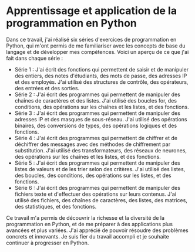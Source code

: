 <body>
    <h1>Apprentissage et application de la programmation en Python</h1>
    <p>Dans ce travail, j'ai réalisé six séries d'exercices de programmation en Python, qui m'ont permis de me familiariser avec les concepts de base du langage et de développer mes compétences. Voici un aperçu de ce que j'ai fait dans chaque série :</p>
    <ul>
        <li>Série 1 : J'ai écrit des fonctions qui permettent de saisir et de manipuler des entiers, des notes d'étudiants, des mots de passe, des adresses IP et des employés. J'ai utilisé des structures de contrôle, des opérateurs, des entrées et des sorties.</li>
        <li>Série 2 : J'ai écrit des programmes qui permettent de manipuler des chaînes de caractères et des listes. J'ai utilisé des boucles for, des conditions, des opérations sur les chaînes et les listes, et des fonctions.</li>
        <li>Série 3 : J'ai écrit des programmes qui permettent de manipuler des adresses IP et des masques de sous-réseau. J'ai utilisé des opérations binaires, des conversions de types, des opérations logiques et des fonctions.</li>
        <li>Série 4 : J'ai écrit des programmes qui permettent de chiffrer et de déchiffrer des messages avec des méthodes de chiffrement par substitution. J'ai utilisé des transformateurs, des réseaux de neurones, des opérations sur les chaînes et les listes, et des fonctions.</li>
        <li>Série 5 : J'ai écrit des programmes qui permettent de manipuler des listes de valeurs et de les trier selon des critères. J'ai utilisé des listes, des boucles, des conditions, des opérations sur les listes, et des fonctions.</li>
        <li>Série 6 : J'ai écrit des programmes qui permettent de manipuler des fichiers texte et d'effectuer des opérations sur leurs contenus. J'ai utilisé des fichiers, des chaînes de caractères, des listes, des matrices, des statistiques, et des fonctions.</li>
    </ul>
    <p>Ce travail m'a permis de découvrir la richesse et la diversité de la programmation en Python, et de me préparer à des applications plus avancées et plus variées. J'ai apprécié de pouvoir résoudre des problèmes concrets et innovants. Je suis fier du travail accompli et je souhaite continuer à progresser en Python.</p>
</body>
